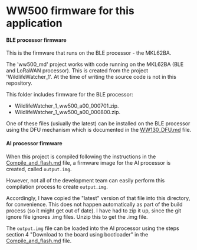 # WW500 firmware for this application

#### BLE processor firmware

This is the firmware that runs on the BLE processor - the MKL62BA.

The 'ww500_md' project works with code running on the  MKL62BA (BLE and LoRaWAN processor). 
This is created from the project 'WildlifeWatcher_1'. 
At the time of writing the source code is not in this repository.

This folder includes firmware for the BLE processor:

- WildlifeWatcher_1_ww500_a00_000701.zip. 
- WildlifeWatcher_1_ww500_a00_000800.zip. 

One of these files (usiually the latest) can be installed on the BLE processor
using the DFU mechanism which is documented in the [WW130_DFU.md](../../../../../_Documentation/WW130_DFU.md) file.

#### AI processor firmware

When this project is compiled following the instructions in the 
[Compile_and_flash.md](../../../../../_Documentation/Compile_and_flash.md) file,
a firmware image for the AI processor is created, called `output.img`.

However, not all of the development team can easily perform this compilation process to create `output.img`.

Accordingly, I have copied the "latest" version of that file into this directory, for convenience. 
This does not happen automatically as part of the build process (so it might get out of date).
I have had to zip it up, since the git ignore file ignores .img files. Unzip this to get the .img file.

The `output.img` file can be loaded into the AI processor using the steps section 4 "Download to the board using bootloader" 
in the [Compile_and_flash.md](../../../../../_Documentation/Compile_and_flash.md) file.





